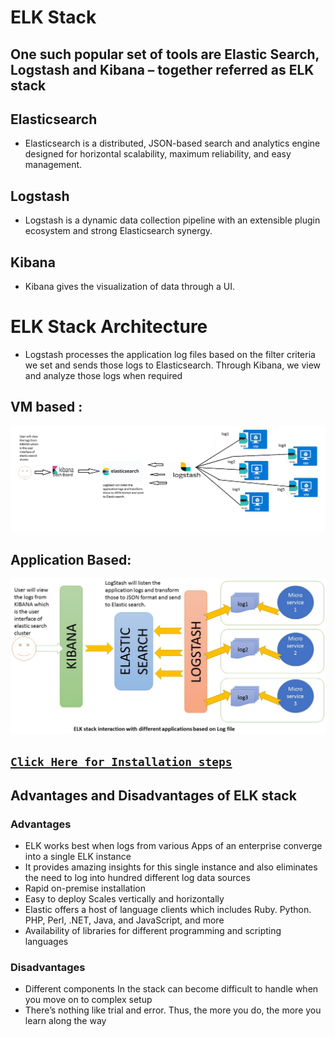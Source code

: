 # ELK Stack
## One such popular set of tools are Elastic Search, Logstash and Kibana – together referred as ELK stack


## Elasticsearch
* Elasticsearch is a distributed, JSON-based search and analytics engine designed for horizontal scalability, maximum reliability, and easy management.

## Logstash
* Logstash is a dynamic data collection pipeline with an extensible plugin ecosystem and strong Elasticsearch synergy.

## Kibana
* Kibana gives the visualization of data through a UI.

#  ELK Stack Architecture

* Logstash processes the application log files based on the filter criteria we set and sends those logs to Elasticsearch. Through Kibana, we view and analyze those logs when required

## VM based :
![preview](./images/elk2.png)

## Application Based:
![preview](./images/elk1.png)

## [ ```Click Here for Installation steps``` ](Installation/Readme.md) 

## Advantages and Disadvantages of ELK stack
### Advantages
* ELK works best when logs from various Apps of an enterprise converge into a single ELK instance
* It provides amazing insights for this single instance and also eliminates the need to log into hundred different log data sources
* Rapid on-premise installation
* Easy to deploy Scales vertically and horizontally
* Elastic offers a host of language clients which includes Ruby. Python. PHP, Perl, .NET, Java, and JavaScript, and more
* Availability of libraries for different programming and scripting languages
### Disadvantages
* Different components In the stack can become difficult to handle when you move on to complex setup
* There’s nothing like trial and error. Thus, the more you do, the more you learn along the way

